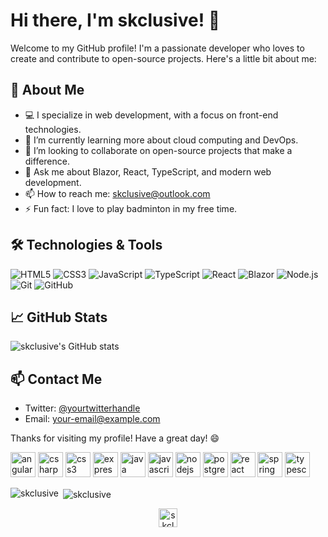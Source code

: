# Hi there, I'm skclusive! 👋

Welcome to my GitHub profile! I'm a passionate developer who loves to create and contribute to open-source projects. Here's a little bit about me:

## 🚀 About Me

- 💻 I specialize in web development, with a focus on front-end technologies.
- 🌱 I’m currently learning more about cloud computing and DevOps.
- 👯 I’m looking to collaborate on open-source projects that make a difference.
- 💬 Ask me about Blazor, React, TypeScript, and modern web development.
- 📫 How to reach me: [skclusive@outlook.com](mailto:skclusive@outlook.com)
- ⚡ Fun fact: I love to play badminton in my free time.

## 🛠️ Technologies & Tools

![HTML5](https://img.shields.io/badge/html5-%23E34F26.svg?&style=for-the-badge&logo=html5&logoColor=white)
![CSS3](https://img.shields.io/badge/css3-%231572B6.svg?&style=for-the-badge&logo=css3&logoColor=white)
![JavaScript](https://img.shields.io/badge/javascript-%23323330.svg?&style=for-the-badge&logo=javascript&logoColor=%23F7DF1E)
![TypeScript](https://img.shields.io/badge/typescript-%23007ACC.svg?&style=for-the-badge&logo=typescript&logoColor=white)
![React](https://img.shields.io/badge/react-%2320232a.svg?&style=for-the-badge&logo=react&logoColor=%2361DAFB)
![Blazor](https://img.shields.io/badge/blazor-%235C2D91.svg?&style=for-the-badge&logo=blazor&logoColor=white)
![Node.js](https://img.shields.io/badge/node.js-%2343853D.svg?&style=for-the-badge&logo=node.js&logoColor=white)
![Git](https://img.shields.io/badge/git-%23F05033.svg?&style=for-the-badge&logo=git&logoColor=white)
![GitHub](https://img.shields.io/badge/github-%23121011.svg?&style=for-the-badge&logo=github&logoColor=white)

## 📈 GitHub Stats

![skclusive's GitHub stats](https://github-readme-stats.vercel.app/api?username=skclusive&show_icons=true&theme=radical)

## 📫 Contact Me

- Twitter: [@yourtwitterhandle](https://twitter.com/skclusive)
- Email: [your-email@example.com](mailto:skclusive@outlook.com)

Thanks for visiting my profile! Have a great day! 😄

<p align="left"><img src="https://devicons.github.io/devicon/devicon.git/icons/angularjs/angularjs-original.svg" alt="angularjs" width="40" height="40"/> <img src="https://devicons.github.io/devicon/devicon.git/icons/csharp/csharp-original.svg" alt="csharp" width="40" height="40"/> <img src="https://devicons.github.io/devicon/devicon.git/icons/css3/css3-original-wordmark.svg" alt="css3" width="40" height="40"/> <img src="https://devicons.github.io/devicon/devicon.git/icons/express/express-original-wordmark.svg" alt="express" width="40" height="40"/> <img src="https://devicons.github.io/devicon/devicon.git/icons/java/java-original-wordmark.svg" alt="java" width="40" height="40"/> <img src="https://devicons.github.io/devicon/devicon.git/icons/javascript/javascript-original.svg" alt="javascript" width="40" height="40"/> <img src="https://devicons.github.io/devicon/devicon.git/icons/nodejs/nodejs-original-wordmark.svg" alt="nodejs" width="40" height="40"/> <img src="https://devicons.github.io/devicon/devicon.git/icons/postgresql/postgresql-original-wordmark.svg" alt="postgresql" width="40" height="40"/> <img src="https://devicons.github.io/devicon/devicon.git/icons/react/react-original-wordmark.svg" alt="react" width="40" height="40"/> <img src="https://www.vectorlogo.zone/logos/springio/springio-icon.svg" alt="spring" width="40" height="40"/> <img src="https://devicons.github.io/devicon/devicon.git/icons/typescript/typescript-original.svg" alt="typescript" width="40" height="40"/></p><p><img align="left" src="https://github-readme-stats.vercel.app/api/top-langs/?username=skclusive&layout=compact&hide=html" alt="skclusive" /></p>

<p>&nbsp;<img align="center" src="https://github-readme-stats.vercel.app/api?username=skclusive&show_icons=true" alt="skclusive" /></p>

<p align="center">
<a href="https://twitter.com/skclusive" target="blank"><img align="center" src="https://cdn.jsdelivr.net/npm/simple-icons@3.0.1/icons/twitter.svg" alt="skclusive" height="30" width="30" /></a>
</p>

